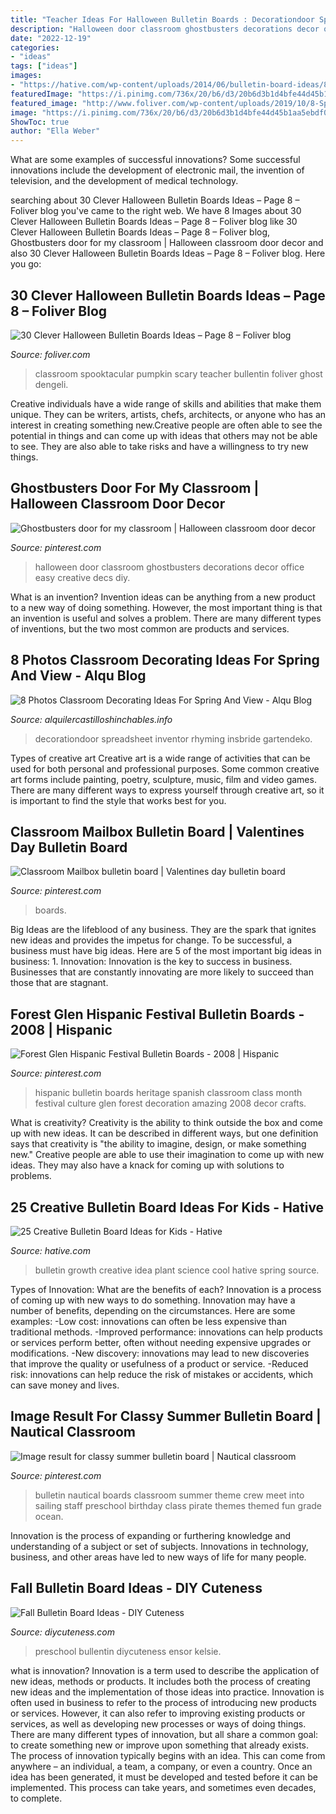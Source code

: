 ```yaml
---
title: "Teacher Ideas For Halloween Bulletin Boards : Decorationdoor Spreadsheet Inventor Rhyming Insbride Gartendeko"
description: "Halloween door classroom ghostbusters decorations decor office easy creative decs diy"
date: "2022-12-19"
categories:
- "ideas"
tags: ["ideas"]
images:
- "https://hative.com/wp-content/uploads/2014/06/bulletin-board-ideas/8-plant-growth-board.jpg"
featuredImage: "https://i.pinimg.com/736x/20/b6/d3/20b6d3b1d4bfe44d45b1aa5ebdf0c5b0--th-birthday-birthday-ideas.jpg"
featured_image: "http://www.foliver.com/wp-content/uploads/2019/10/8-Spooktacular-bulletin-board.jpg"
image: "https://i.pinimg.com/736x/20/b6/d3/20b6d3b1d4bfe44d45b1aa5ebdf0c5b0--th-birthday-birthday-ideas.jpg"
ShowToc: true
author: "Ella Weber"
---
```



What are some examples of successful innovations?
Some successful innovations include the development of electronic mail, the invention of television, and the development of medical technology.

	

		
searching about 30 Clever Halloween Bulletin Boards Ideas – Page 8 – Foliver blog you've came to the right web. We have 8 Images about 30 Clever Halloween Bulletin Boards Ideas – Page 8 – Foliver blog like 30 Clever Halloween Bulletin Boards Ideas – Page 8 – Foliver blog, Ghostbusters door for my classroom | Halloween classroom door decor and also 30 Clever Halloween Bulletin Boards Ideas – Page 8 – Foliver blog. Here you go:
		
    
## 30 Clever Halloween Bulletin Boards Ideas – Page 8 – Foliver Blog

<img loading=lazy src="http://www.foliver.com/wp-content/uploads/2019/10/8-Spooktacular-bulletin-board.jpg" onerror="this.onerror=null;this.src='https://tse4.mm.bing.net/th?id=OIP.PaXJzp3BXip_bwjCIHuDEgHaFj&amp;pid=15.1';" alt="30 Clever Halloween Bulletin Boards Ideas – Page 8 – Foliver blog">

_Source: foliver.com_

>classroom spooktacular pumpkin scary teacher bullentin foliver ghost dengeli. 

	

Creative individuals have a wide range of skills and abilities that make them unique. They can be writers, artists, chefs, architects, or anyone who has an interest in creating something new.Creative people are often able to see the potential in things and can come up with ideas that others may not be able to see. They are also able to take risks and have a willingness to try new things.

    
## Ghostbusters Door For My Classroom | Halloween Classroom Door Decor

<img loading=lazy src="https://i.pinimg.com/736x/20/b6/d3/20b6d3b1d4bfe44d45b1aa5ebdf0c5b0--th-birthday-birthday-ideas.jpg" onerror="this.onerror=null;this.src='https://tse4.mm.bing.net/th?id=OIP.M66P8SLpT2dY2_DhBW0SPADhEs&amp;pid=15.1';" alt="Ghostbusters door for my classroom | Halloween classroom door decor">

_Source: pinterest.com_

>halloween door classroom ghostbusters decorations decor office easy creative decs diy. 

	

What is an invention?
Invention ideas can be anything from a new product to a new way of doing something. However, the most important thing is that an invention is useful and solves a problem. There are many different types of inventions, but the two most common are products and services.

    
## 8 Photos Classroom Decorating Ideas For Spring And View - Alqu Blog

<img loading=lazy src="https://alquilercastilloshinchables.info/wp-content/uploads/2020/06/Door-Themes-Themes-May-Spring-Decorating-Ideas-For-Classroom-....jpg" onerror="this.onerror=null;this.src='https://tse4.mm.bing.net/th?id=OIP.semyy2ZZpA39iyd6SLzCOgHaJ4&amp;pid=15.1';" alt="8 Photos Classroom Decorating Ideas For Spring And View - Alqu Blog">

_Source: alquilercastilloshinchables.info_

>decorationdoor spreadsheet inventor rhyming insbride gartendeko. 

	

Types of creative art
Creative art is a wide range of activities that can be used for both personal and professional purposes. Some common creative art forms include painting, poetry, sculpture, music, film and video games. There are many different ways to express yourself through creative art, so it is important to find the style that works best for you.

    
## Classroom Mailbox Bulletin Board | Valentines Day Bulletin Board

<img loading=lazy src="https://i.pinimg.com/736x/3a/4f/b4/3a4fb4bcc57ee6a7111b30da1347281c.jpg" onerror="this.onerror=null;this.src='https://tse1.mm.bing.net/th?id=OIP.pDCMA7HAYWvu7HRgy8GFhwHaJ3&amp;pid=15.1';" alt="Classroom Mailbox bulletin board | Valentines day bulletin board">

_Source: pinterest.com_

>boards. 

	

Big Ideas are the lifeblood of any business. They are the spark that ignites new ideas and provides the impetus for change. To be successful, a business must have big ideas. Here are 5 of the most important big ideas in business: 1. Innovation: Innovation is the key to success in business. Businesses that are constantly innovating are more likely to succeed than those that are stagnant. 
    
## Forest Glen Hispanic Festival Bulletin Boards - 2008 | Hispanic

<img loading=lazy src="https://i.pinimg.com/736x/0d/9f/09/0d9f09c6a2b41bd0949e54d871866d66--hispanic-heritage-spanish-classroom.jpg" onerror="this.onerror=null;this.src='https://tse1.mm.bing.net/th?id=OIP.UixTN2TInbdbVpv1bx8i0QHaLG&amp;pid=15.1';" alt="Forest Glen Hispanic Festival Bulletin Boards - 2008 | Hispanic">

_Source: pinterest.com_

>hispanic bulletin boards heritage spanish classroom class month festival culture glen forest decoration amazing 2008 decor crafts. 

	

What is creativity?
Creativity is the ability to think outside the box and come up with new ideas. It can be described in different ways, but one definition says that creativity is "the ability to imagine, design, or make something new." Creative people are able to use their imagination to come up with new ideas. They may also have a knack for coming up with solutions to problems.

    
## 25 Creative Bulletin Board Ideas For Kids - Hative

<img loading=lazy src="https://hative.com/wp-content/uploads/2014/06/bulletin-board-ideas/8-plant-growth-board.jpg" onerror="this.onerror=null;this.src='https://tse1.mm.bing.net/th?id=OIP.pbK8tQ7U2udN990lSJosPgHaJ4&amp;pid=15.1';" alt="25 Creative Bulletin Board Ideas for Kids - Hative">

_Source: hative.com_

>bulletin growth creative idea plant science cool hative spring source. 

	

Types of Innovation: What are the benefits of each?
Innovation is a process of coming up with new ways to do something. Innovation may have a number of benefits, depending on the circumstances. Here are some examples: 
-Low cost: innovations can often be less expensive than traditional methods.
-Improved performance: innovations can help products or services perform better, often without needing expensive upgrades or modifications.
-New discovery: innovations may lead to new discoveries that improve the quality or usefulness of a product or service.
-Reduced risk: innovations can help reduce the risk of mistakes or accidents, which can save money and lives.

    
## Image Result For Classy Summer Bulletin Board | Nautical Classroom

<img loading=lazy src="https://i.pinimg.com/736x/d6/2b/1e/d62b1e64055a80f9db08ccb412c576bf.jpg" onerror="this.onerror=null;this.src='https://tse2.mm.bing.net/th?id=OIP.YKgNTo6Wu6QMtFLO86ek2gHaFj&amp;pid=15.1';" alt="Image result for classy summer bulletin board | Nautical classroom">

_Source: pinterest.com_

>bulletin nautical boards classroom summer theme crew meet into sailing staff preschool birthday class pirate themes themed fun grade ocean. 

	

Innovation is the process of expanding or furthering knowledge and understanding of a subject or set of subjects. Innovations in technology, business, and other areas have led to new ways of life for many people.

    
## Fall Bulletin Board Ideas - DIY Cuteness

<img loading=lazy src="https://diycuteness.com/wp-content/uploads/2020/06/Fall-Bulletin-Board-Ideas-5.jpg" onerror="this.onerror=null;this.src='https://tse4.mm.bing.net/th?id=OIP.yD4UlUXpg6NOWLQ7KkAe7AAAAA&amp;pid=15.1';" alt="Fall Bulletin Board Ideas - DIY Cuteness">

_Source: diycuteness.com_

>preschool bullentin diycuteness ensor kelsie. 

	

what is innovation?
Innovation is a term used to describe the application of new ideas, methods or products. It includes both the process of creating new ideas and the implementation of those ideas into practice. Innovation is often used in business to refer to the process of introducing new products or services. However, it can also refer to improving existing products or services, as well as developing new processes or ways of doing things.
There are many different types of innovation, but all share a common goal: to create something new or improve upon something that already exists. The process of innovation typically begins with an idea. This can come from anywhere – an individual, a team, a company, or even a country. Once an idea has been generated, it must be developed and tested before it can be implemented. This process can take years, and sometimes even decades, to complete.

